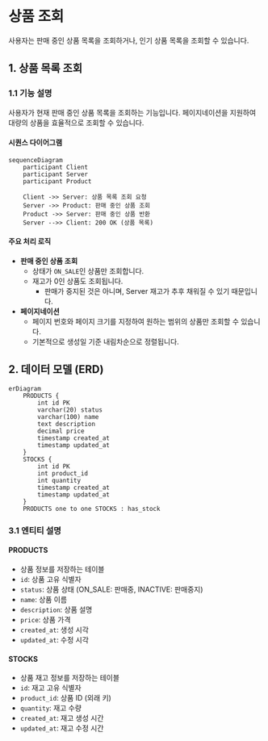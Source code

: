 # 상품 조회

사용자는 판매 중인 상품 목록을 조회하거나, 인기 상품 목록을 조회할 수 있습니다.

## 1. 상품 목록 조회

### 1.1 기능 설명
사용자가 현재 판매 중인 상품 목록을 조회하는 기능입니다. 페이지네이션을 지원하여 대량의 상품을 효율적으로 조회할 수 있습니다.

#### 시퀀스 다이어그램
```mermaid
sequenceDiagram
    participant Client
    participant Server
    participant Product
    
    Client ->> Server: 상품 목록 조회 요청
    Server ->> Product: 판매 중인 상품 조회
    Product ->> Server: 판매 중인 상품 반환
    Server -->> Client: 200 OK (상품 목록)
```

#### 주요 처리 로직
- **판매 중인 상품 조회**
    - 상태가 `ON_SALE`인 상품만 조회합니다.
    - 재고가 0인 상품도 조회됩니다. 
      - 판매가 중지된 것은 아니며, Server 재고가 추후 채워질 수 있기 때문입니다.
- **페이지네이션**
    - 페이지 번호와 페이지 크기를 지정하여 원하는 범위의 상품만 조회할 수 있습니다.
    - 기본적으로 생성일 기준 내림차순으로 정렬됩니다.


## 2. 데이터 모델 (ERD)

```mermaid
erDiagram
    PRODUCTS {
        int id PK
        varchar(20) status
        varchar(100) name
        text description
        decimal price
        timestamp created_at
        timestamp updated_at
    }
    STOCKS {
        int id PK
        int product_id
        int quantity
        timestamp created_at
        timestamp updated_at
    }
    PRODUCTS one to one STOCKS : has_stock
```

### 3.1 엔티티 설명

#### PRODUCTS
- 상품 정보를 저장하는 테이블
- `id`: 상품 고유 식별자
- `status`: 상품 상태 (ON_SALE: 판매중, INACTIVE: 판매중지)
- `name`: 상품 이름
- `description`: 상품 설명
- `price`: 상품 가격
- `created_at`: 생성 시각
- `updated_at`: 수정 시각

#### STOCKS
- 상품 재고 정보를 저장하는 테이블
- `id`: 재고 고유 식별자
- `product_id`: 상품 ID (외래 키)
- `quantity`: 재고 수량
- `created_at`: 재고 생성 시간
- `updated_at`: 재고 수정 시간



